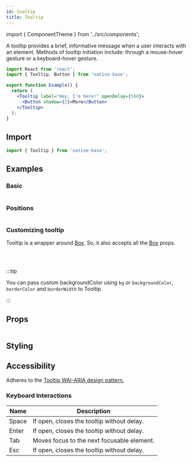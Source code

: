 ```yaml
---
id: tooltip
title: Tooltip
---
```


import { ComponentTheme } from '../src/components';

A tooltip provides a brief, informative message when a user interacts with an element. Methods of tooltip initiation include: through a mouse-hover gesture or a keyboard-hover gesture.

```jsx isShowcase
import React from 'react';
import { Tooltip, Button } from 'native-base';

export function Example() {
  return (
    <Tooltip label="Hey, I'm here!" openDelay={500}>
      <Button shadow={2}>More</Button>
    </Tooltip>
  );
}
```

## Import

```jsx
import { Tooltip } from 'native-base';
```

## Examples

### Basic

```ComponentSnackPlayer path=components,composites,Tooltip,Basic.tsx

```

### Positions

```ComponentSnackPlayer path=components,composites,Tooltip,TooltipPositions.tsx

```

### Customizing tooltip

Tooltip is a wrapper around [Box](box.md). So, it also accepts all the [Box](box.md#props) props.

```ComponentSnackPlayer path=components,composites,Tooltip,CustomTooltip.tsx

```

<br />

:::tip

You can pass custom backgroundColor using `bg` or `backgroundColor`, `borderColor` and `borderWidth` to Tooltip.

:::

## Props

```ComponentPropTable path=composites,Tooltip,Tooltip.tsx

```

## Styling

<ComponentTheme name="tooltip" />

## Accessibility

Adheres to the [Tooltip WAI-ARIA design pattern.](https://www.w3.org/TR/wai-aria-1.1/#tooltip)

### Keyboard Interactions

| Name  | Description                                |
| ----- | ------------------------------------------ |
| Space | If open, closes the tooltip without delay. |
| Enter | If open, closes the tooltip without delay. |
| Tab   | Moves focus to the next focusable element. |
| Esc   | If open, closes the tooltip without delay. |
